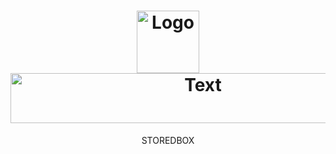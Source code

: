 <h1 align="center">
  <a href="https://github.com/GITHUB_USERNAME/REPO_SLUG">
    <!-- Please provide path to your logo here -->
    <img src="docs/images/logo.png" alt="Logo" width="100" height="100">
    <!-- Please provide path to your logo here -->
    <img src="docs/images/logo_text.png" alt="Text" width="600" height="80">
  </a>
</h1>

<div align="center">
  STOREDBOX
  <br />
 
  <br />
  
